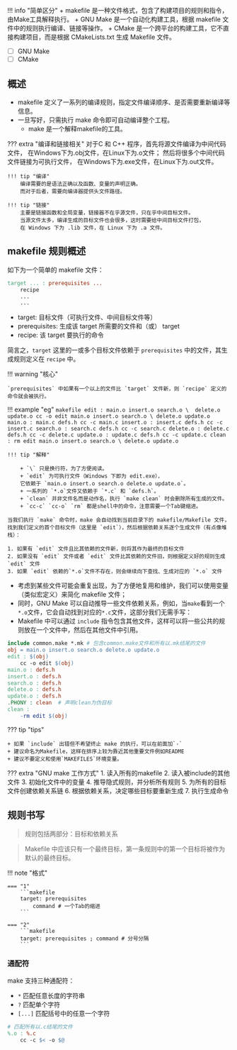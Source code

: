 
!!! info "简单区分"
    + makefile 是一种文件格式，包含了构建项目的规则和指令，由Make工具解释执行。
    + GNU Make 是一个自动化构建工具，根据 makefile 文件中的规则执行编译、链接等操作。
    + CMake 是一个跨平台的构建工具，它不直接构建项目，而是根据 CMakeLists.txt 生成 Makefile 文件。 

- [ ] GNU Make
- [ ] CMake

## 概述
+ makefile 定义了一系列的编译规则，指定文件编译顺序、是否需要重新编译等信息。
+ 一旦写好，只需执行 make 命令即可自动编译整个工程。
    + make 是一个解释makefile的工具。

??? extra "编译和链接相关"
    对于C 和 C++ 程序，首先将源文件编译为中间代码文件，
    在Windows下为.obj文件，在Linux下为.o文件；
    然后将很多个中间代码文件链接为可执行文件，
    在Windows下为.exe文件，在Linux下为.out文件。

    !!! tip "编译"
        编译需要的是语法正确以及函数、变量的声明正确。
        而对于后者，需要向编译器提供头文件路径。

    !!! tip "链接"
        主要是链接函数和全局变量，链接器不在乎源文件，只在乎中间目标文件。
        当源文件太多，编译生成的目标文件也会很多，这时需要给中间目标文件打包，
        在 Windows 下为 .lib 文件，在 Linux 下为 .a 文件。

## makefile 规则概述
如下为一个简单的 makefile 文件：
```makefile
target ... : prerequisites ...
    recipe
    ...
    ...
```

+ target: 目标文件（可执行文件、中间目标文件等）
+ prerequisites: 生成该 target 所需要的文件和（或） target
+ recipe: 该 target 要执行的命令

简言之，`target` 这里的一或多个目标文件依赖于 `prerequisites` 中的文件，其生成规则定义在 `recipe` 中。

!!! warning "核心"

    `prerequisites` 中如果有一个以上的文件比 `target` 文件新，则 `recipe` 定义的命令就会被执行。

!!! example "eg"
    ```makefile
    edit : main.o insert.o search.o \ 
            delete.o update.o
        cc -o edit main.o insert.o search.o \
            delete.o update.o
    main.o : main.c defs.h
        cc -c main.c
    insert.o : insert.c defs.h
        cc -c insert.c
    search.o : search.c defs.h
        cc -c search.c
    delete.o : delete.c defs.h
        cc -c delete.c
    update.o : update.c defs.h
        cc -c update.c
    clean :
        rm edit main.o insert.o search.o \
            delete.o update.o
    ```

    !!! tip "解释"
        
        + `\` 只是换行符，为了方便阅读。
        + `edit` 为可执行文件（Windows 下即为 edit.exe），
        它依赖于 `main.o insert.o search.o delete.o update.o`。
        + 一系列的 `*.o`文件又依赖于 `*.c` 和 `defs.h`。
        + `clean` 并非文件名而是动作名，执行 `make clean` 时会删除所有生成的文件。
        + `cc-c` `cc-o` `rm` 都是shell中的命令，注意需要一个Tab键缩进。
    
    当我们执行 `make` 命令时，make 会自动找到当前目录下的 makefile/Makefile 文件，
    找到我们定义的首个目标文件（这里是 `edit`），然后根据依赖关系逐个生成文件（有点像堆栈）：
        
    1. 如果有 `edit` 文件且比其依赖的文件新，则将其作为最终的目标文件
    2. 如果没有 `edit` 文件或者 `edit` 文件比其依赖的文件旧，则根据定义好的规则生成 `edit` 文件
    3. 如果 `edit` 依赖的`*.o`文件不存在，则会继续向下查找、生成对应的 `*.o` 文件

+ 考虑到某些文件可能会重复出现，为了方便地复用和维护，我们可以使用变量（类似宏定义）来简化 makefile 文件；
+ 同时，GNU Make 可以自动推导一些文件依赖关系，例如，当`make`看到一个`*.o`文件，它会自动找到对应的`*.c`文件，这部分我们无需手写：
+ Makefile 中可以通过 `include` 指令包含其他文件，这样可以将一些公共的规则放在一个文件中，然后在其他文件中引用。
```makefile
include common.make *.mk # 包含common.make文件和所有以.mk结尾的文件
obj = main.o insert.o search.o delete.o update.o
edit : $(obj)
    cc -o edit $(obj)
main.o : defs.h
insert.o : defs.h
search.o : defs.h
delete.o : defs.h
update.o : defs.h
.PHONY : clean  # 声明clean为伪目标
clean :
    -rm edit $(obj)
```
??? tip "tips"
    
    + 如果 `include` 出错但不希望终止 make 的执行，可以在前面加`-`
    + 建议命名为Makefile，这样在排序上较为靠近其他重要文件例如README
    + 建议不要定义和使用`MAKEFILES`环境变量。

??? extra "GNU make 工作方式"
    1. 读入所有的makefile
    2. 读入被include的其他文件
    3. 初始化文件中的变量
    4. 推导隐式规则，并分析所有规则
    5. 为所有的目标文件创建依赖关系链
    6. 根据依赖关系，决定哪些目标要重新生成
    7. 执行生成命令

## 规则书写
> 规则包括两部分：目标和依赖关系

> Makefile 中应该只有一个最终目标，第一条规则中的第一个目标将被作为默认的最终目标。

!!! note "格式"
    
    === "1"
        ```makefile
        target: prerequisites
            command # 一个Tab的缩进
        ```

    === "2"
        ```makefile
        target: prerequisites ; command # 分号分隔
        ```

### 通配符
make 支持三种通配符：
+ `*` 匹配任意长度的字符串
+ `?` 匹配单个字符
+ `[...]` 匹配括号中的任意一个字符

```makefile
# 匹配所有以.c结尾的文件
%.o : %.c
    cc -c $< -o $@
```
